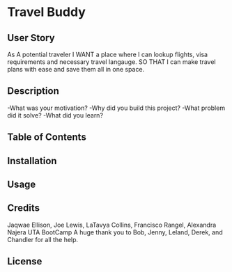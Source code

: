# Travel Buddy

## User Story
As A potential traveler
I WANT a place where I can lookup flights, visa requirements and necessary travel langauge.
SO THAT I can make travel plans with ease and save them all in one space.

## Description

-What was your motivation?
-Why did you build this project?
-What problem did it solve?
-What did you learn?

## Table of Contents

## Installation

## Usage


## Credits
Jaqwae Ellison, Joe Lewis, LaTavya Collins, Francisco Rangel, Alexandra Najera
UTA BootCamp
A huge thank you to Bob, Jenny, Leland, Derek, and Chandler for all the help.

## License

